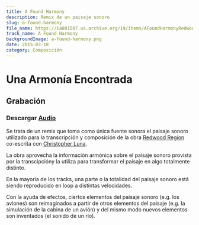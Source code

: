 ```yaml
---
title: A Found Harmony
description: Remix de un paisaje sonoro
slug: a-found-harmony
file_name: https://ia801507.us.archive.org/19/items/AFoundHarmonyRedwoodRegionalParkRemixVer.0.7.1/A%20found%20harmony%20%28Redwood%20Regional%20Park%20remix%29%20ver.%200.7.1.mp3
track_name: A Found Harmony
backgroundImage: a-found-harmony.png
date: 2015-03-18
category: Composición
---
```


# Una Armonía Encontrada


##  Grabación
### Descargar <a href='/music/a-found-harmony/a-found-harmony-ver-0.7.1.mp3' target='_blank'>Audio</a>

Se trata de un remix que toma como única fuente sonora el paisaje sonoro utilizado para la transcripción y composición de la obra [Redwood Region](/music/redwood-region) co-escrita con [Christopher Luna](http://www.christopherlunamega.com).

La obra aprovecha la información armónica sobre el paisaje sonoro provista por la transcipcióny la utiliza para transformar el paisaje en algo totalmente distinto.

En la mayoría de los tracks, una parte o la totalidad del paisaje sonoro está siendo reproducido en loop a distintas velocidades. 

Con la ayuda de efectos, ciertos elementos del paisaje sonoro (e.g. los aviones) son reimaginados a partir de otros elementos del paisaje (e.g. la simulación de la cabina de un avión) y del mismo modo nuevos elementos son inventados (el sonido de un río).


